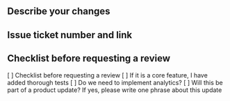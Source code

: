 ## Describe your changes

## Issue ticket number and link

## Checklist before requesting a review
[ ] Checklist before requesting a review
[ ] If it is a core feature, I have added thorough tests
[ ] Do we need to implement analytics?
[ ] Will this be part of a product update? If yes, please write one phrase about this update
